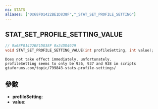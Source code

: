 ```yaml
---
ns: STATS
aliases: ["0x68F01422BE1D838F","_STAT_SET_PROFILE_SETTING"]
---
```

## STAT_SET_PROFILE_SETTING_VALUE

```c
// 0x68F01422BE1D838F 0x24DD4929
void STAT_SET_PROFILE_SETTING_VALUE(int profileSetting, int value);
```

```
Does not take effect immediately, unfortunately.  
profileSetting seems to only be 936, 937 and 938 in scripts  
gtaforums.com/topic/799843-stats-profile-settings/  
```

## 參數
* **profileSetting**: 
* **value**: 

